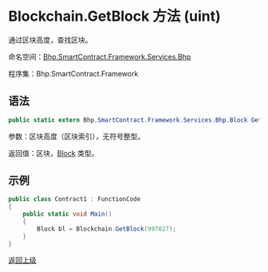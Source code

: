 # Blockchain.GetBlock 方法 (uint)

通过区块高度，查找区块。

命名空间：[Bhp.SmartContract.Framework.Services.Bhp](../../bhp.md)

程序集：Bhp.SmartContract.Framework

## 语法

```c#
public static extern Bhp.SmartContract.Framework.Services.Bhp.Block GetBlock(uint height)
```

参数：区块高度（区块索引），无符号整型。

返回值：区块，[Block](../Block.md) 类型。

## 示例

```c#
public class Contract1 : FunctionCode
{
    public static void Main()
    {
        Block bl = Blockchain.GetBlock(997027);
    }
}
```





[返回上级](../Blockchain.md)